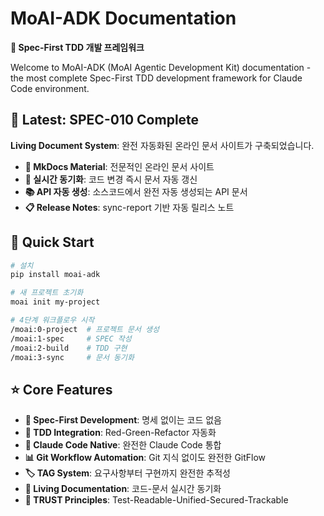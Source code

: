 # MoAI-ADK Documentation

**🗿 Spec-First TDD 개발 프레임워크**

Welcome to MoAI-ADK (MoAI Agentic Development Kit) documentation - the most complete Spec-First TDD development framework for Claude Code environment.

## 🎯 Latest: SPEC-010 Complete

**Living Document System**: 완전 자동화된 온라인 문서 사이트가 구축되었습니다.

- **📖 MkDocs Material**: 전문적인 온라인 문서 사이트
- **🔄 실시간 동기화**: 코드 변경 즉시 문서 자동 갱신
- **📚 API 자동 생성**: 소스코드에서 완전 자동 생성되는 API 문서
- **📋 Release Notes**: sync-report 기반 자동 릴리스 노트

## 🚀 Quick Start

```bash
# 설치
pip install moai-adk

# 새 프로젝트 초기화
moai init my-project

# 4단계 워크플로우 시작
/moai:0-project  # 프로젝트 문서 생성
/moai:1-spec     # SPEC 작성
/moai:2-build    # TDD 구현
/moai:3-sync     # 문서 동기화
```

## ⭐ Core Features

- **🎯 Spec-First Development**: 명세 없이는 코드 없음
- **🔄 TDD Integration**: Red-Green-Refactor 자동화
- **🤖 Claude Code Native**: 완전한 Claude Code 통합
- **📊 Git Workflow Automation**: Git 지식 없이도 완전한 GitFlow
- **🏷️  TAG System**: 요구사항부터 구현까지 완전한 추적성
- **📖 Living Documentation**: 코드-문서 실시간 동기화
- **🗿 TRUST Principles**: Test-Readable-Unified-Secured-Trackable